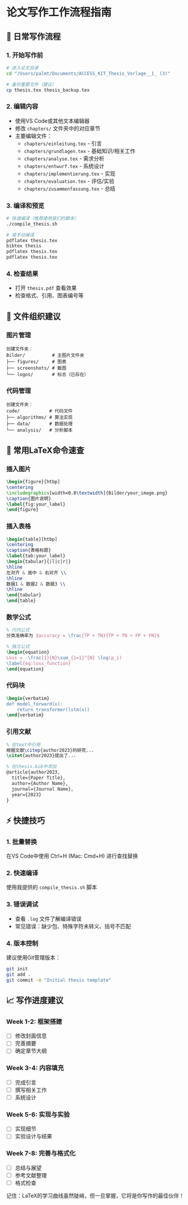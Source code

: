 # 论文写作工作流程指南

## 🎯 日常写作流程

### 1. 开始写作前
```bash
# 进入论文目录
cd "/Users/palmt/Documents/ACCESS_KIT_Thesis_Vorlage__1_ (3)"

# 备份重要文件（建议）
cp thesis.tex thesis_backup.tex
```

### 2. 编辑内容
- 使用VS Code或其他文本编辑器
- 修改 `chapters/` 文件夹中的对应章节
- 主要编辑文件：
  * `chapters/einleitung.tex` - 引言
  * `chapters/grundlagen.tex` - 基础知识/相关工作
  * `chapters/analyse.tex` - 需求分析
  * `chapters/entwurf.tex` - 系统设计
  * `chapters/implementierung.tex` - 实现
  * `chapters/evaluation.tex` - 评估/实验
  * `chapters/zusammenfassung.tex` - 总结

### 3. 编译和预览
```bash
# 快速编译（推荐使用我们的脚本）
./compile_thesis.sh

# 或手动编译
pdflatex thesis.tex
bibtex thesis
pdflatex thesis.tex
pdflatex thesis.tex
```

### 4. 检查结果
- 打开 `thesis.pdf` 查看效果
- 检查格式、引用、图表编号等

## 📂 文件组织建议

### 图片管理
```
创建文件夹：
Bilder/          # 主图片文件夹
├── figures/     # 图表
├── screenshots/ # 截图
└── logos/       # 标志（已存在）
```

### 代码管理
```
创建文件夹：
code/           # 代码文件
├── algorithms/ # 算法实现
├── data/       # 数据处理
└── analysis/   # 分析脚本
```

## 🔧 常用LaTeX命令速查

### 插入图片
```latex
\begin{figure}[htbp]
\centering
\includegraphics[width=0.8\textwidth]{Bilder/your_image.png}
\caption{图片说明}
\label{fig:your_label}
\end{figure}
```

### 插入表格
```latex
\begin{table}[htbp]
\centering
\caption{表格标题}
\label{tab:your_label}
\begin{tabular}{|l|c|r|}
\hline
左对齐 & 居中 & 右对齐 \\
\hline
数据1 & 数据2 & 数据3 \\
\hline
\end{tabular}
\end{table}
```

### 数学公式
```latex
% 行内公式
分类准确率为 $accuracy = \frac{TP + TN}{TP + TN + FP + FN}$

% 独立公式
\begin{equation}
Loss = -\frac{1}{N}\sum_{i=1}^{N} \log(p_i)
\label{eq:loss_function}
\end{equation}
```

### 代码块
```latex
\begin{verbatim}
def model_forward(x):
    return transformer(lstm(x))
\end{verbatim}
```

### 引用文献
```latex
% 在text中引用
根据文献\citep{author2023}的研究...
\citet{author2023}提出了...

% 在thesis.bib中添加
@article{author2023,
  title={Paper Title},
  author={Author Name},
  journal={Journal Name},
  year={2023}
}
```

## ⚡ 快捷技巧

### 1. 批量替换
在VS Code中使用 Ctrl+H (Mac: Cmd+H) 进行查找替换

### 2. 快速编译
使用我提供的 `compile_thesis.sh` 脚本

### 3. 错误调试
- 查看 `.log` 文件了解编译错误
- 常见错误：缺少包、特殊字符未转义、括号不匹配

### 4. 版本控制
建议使用Git管理版本：
```bash
git init
git add .
git commit -m "Initial thesis template"
```

## 📈 写作进度建议

### Week 1-2: 框架搭建
- [ ] 修改封面信息
- [ ] 完善摘要
- [ ] 确定章节大纲

### Week 3-4: 内容填充
- [ ] 完成引言
- [ ] 撰写相关工作
- [ ] 系统设计

### Week 5-6: 实现与实验
- [ ] 实现细节
- [ ] 实验设计与结果

### Week 7-8: 完善与格式化
- [ ] 总结与展望
- [ ] 参考文献整理
- [ ] 格式检查

记住：LaTeX的学习曲线虽然陡峭，但一旦掌握，它将是你写作的最佳伙伴！
